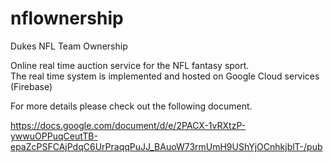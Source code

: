 # nflownership
Dukes NFL Team Ownership

Online real time auction service for the NFL fantasy sport. <br/>
The real time system is implemented and hosted on Google Cloud services (Firebase) <br/>


For more details please check out the following document. <br/>

https://docs.google.com/document/d/e/2PACX-1vRXtzP-ywwuOPPuqCeutTB-epaZcPSFCAjPdqC6UrPraqqPuJJ_BAuoW73rmUmH9UShYjOCnhkjblT-/pub
